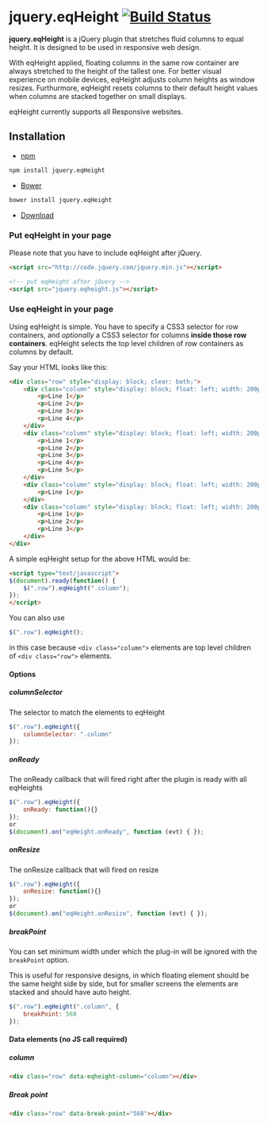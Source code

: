 # jquery.eqHeight [![Build Status](https://api.travis-ci.org/reinos/jquery.eqHeight.png?branch=master)](https://travis-ci.org/reinos/jquery.eqHeight)

**jquery.eqHeight** is a jQuery plugin that stretches fluid columns to equal height. It is designed to be used in responsive web design.

With eqHeight applied, floating columns in the same row container are always stretched to the height of the tallest one.
For better visual experience on mobile devices, eqHeight adjusts column heights as window resizes.
Furthurmore, eqHeight resets columns to their default height values when columns are stacked together on small displays.

eqHeight currently supports all Responsive websites. 

## Installation

* [npm](http://npmjs.org/)

```bash
npm install jquery.eqHeight
```

* [Bower](http://bower.io)

```bash
bower install jquery.eqHeight
```

* [Download](https://github.com/reinos/jquery.eqHeight/archive/master.zip)

### Put eqHeight in your page

Please note that you have to include eqHeight after jQuery.

```html
<script src="http://code.jquery.com/jquery.min.js"></script>

<!-- put eqHeight after jQuery -->
<script src="jquery.eqheight.js"></script>
```

### Use eqHeight in your page

Using eqHeight is simple.
You have to specify a CSS3 selector for row containers, and *optionally* a CSS3 selector for columns **inside those row containers**.
eqHeight selects the top level children of row containers as columns by default.

Say your HTML looks like this:

```html
<div class="row" style="display: block; clear: both;">
    <div class="column" style="display: block; float: left; width: 200px;">
        <p>Line 1</p>
        <p>Line 2</p>
        <p>Line 3</p>
        <p>Line 4</p>
    </div>
    <div class="column" style="display: block; float: left; width: 200px;">
        <p>Line 1</p>
        <p>Line 2</p>
        <p>Line 3</p>
        <p>Line 4</p>
        <p>Line 5</p>
    </div>
    <div class="column" style="display: block; float: left; width: 200px;">
        <p>Line 1</p>
    </div>
    <div class="column" style="display: block; float: left; width: 200px;">
        <p>Line 1</p>
        <p>Line 2</p>
        <p>Line 3</p>
    </div>
</div>
```

A simple eqHeight setup for the above HTML would be:

```html
<script type="text/javascript">
$(document).ready(function() {
    $(".row").eqHeight(".column");
});
</script>
```

You can also use
```javascript
$(".row").eqHeight();
```
in this case because `<div class="column">` elements are top level children of `<div class="row">` elements.

#### Options

##### columnSelector
The selector to match the elements to eqHeight

```javascript
$(".row").eqHeight({
    columnSelector: ".column"
});
```

##### onReady
The onReady callback that will fired right after the plugin is ready with all eqHeights

```javascript
$(".row").eqHeight({
    onReady: function(){}
});
or
$(document).on("eqHeight.onReady", function (evt) { });
```

##### onResize
The onResize callback that will fired on resize

```javascript
$(".row").eqHeight({
    onResize: function(){}
});
or
$(document).on("eqHeight.onResize", function (evt) { });
```

##### breakPoint
You can set minimum width under which the plug-in will be ignored with the `breakPoint` option.

This is useful for responsive designs, in which floating element should be the same height side by side, but for smaller screens the elements are stacked and should have auto height.

```javascript
$(".row").eqHeight(".column", {
    breakPoint: 568
});
```

#### Data elements (no JS call required)

##### column

```html
<div class="row" data-eqheight-column="column"></div>
```

##### Break point

```html
<div class="row" data-break-point="568"></div>
```
